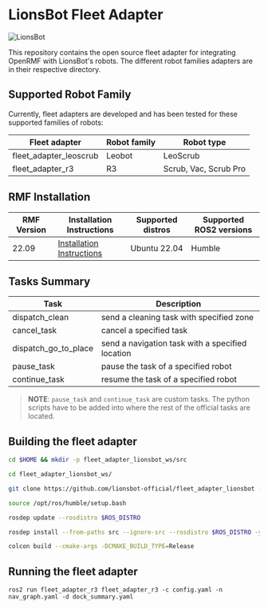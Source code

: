 # LionsBot Fleet Adapter
![LionsBot](https://github.com/lionsbot-official/fleet_adapter_lionsbot/blob/main/lionsbot-banner.png)

This repository contains the open source fleet adapter for integrating OpenRMF with LionsBot's robots. The different robot families adapters are in their respective directory.

## Supported Robot Family

Currently, fleet adapters are developed and has been tested for these supported families of robots:

| Fleet adapter          | Robot family | Robot type |
|------------------------| ---- |------------|
| fleet_adapter_leoscrub | Leobot | LeoScrub   |
| fleet_adapter_r3       | R3 | Scrub, Vac, Scrub Pro      |

## RMF Installation 

| RMF Version | Installation Instructions     | Supported distros | Supported ROS2 versions |
|-------|-------------------------------|-------------------|-----------------------|
| 22.09 | [Installation Instructions](https://github.com/open-rmf/rmf/tree/release/22.09) | Ubuntu 22.04 | Humble |

## Tasks Summary

| Task           | Description |
|----------------|-------------|
| dispatch_clean | send a cleaning task with specified zone |
| cancel_task    | cancel a specified task |
| dispatch_go_to_place | send a navigation task with a specified location |
| pause_task | pause the task of a specified robot |
| continue_task | resume the task of a specified robot |

> **NOTE**: `pause_task` and `continue_task` are custom tasks. The python scripts have to be added into where the rest of the official tasks are located.

## Building the fleet adapter

```bash
cd $HOME && mkdir -p fleet_adapter_lionsbot_ws/src
```

```bash
cd fleet_adapter_lionsbot_ws/
```

```bash
git clone https://github.com/lionsbot-official/fleet_adapter_lionsbot --branch rmf/22.09 --single-branch --depth 1 src
```

```bash
source /opt/ros/humble/setup.bash
```

```bash
rosdep update --rosdistro $ROS_DISTRO
```

```bash
rosdep install --from-paths src --ignore-src --rosdistro $ROS_DISTRO -yr
```

```bash
colcon build --cmake-args -DCMAKE_BUILD_TYPE=Release 
```

## Running the fleet adapter

```
ros2 run fleet_adapter_r3 fleet_adapter_r3 -c config.yaml -n nav_graph.yaml -d dock_summary.yaml
```
